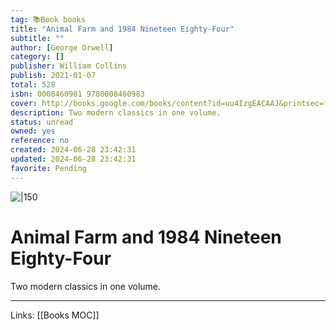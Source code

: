 ```yaml
---
tag: 📚Book books
title: "Animal Farm and 1984 Nineteen Eighty-Four"
subtitle: ""
author: [George Orwell]
category: []
publisher: William Collins
publish: 2021-01-07
total: 528
isbn: 0008460981 9780008460983
cover: http://books.google.com/books/content?id=uu4IzgEACAAJ&printsec=frontcover&img=1&zoom=1&source=gbs_api
description: Two modern classics in one volume.
status: unread
owned: yes
reference: no
created: 2024-06-28 23:42:31
updated: 2024-06-28 23:42:31
favorite: Pending
---
```


![|150](http://books.google.com/books/content?id=uu4IzgEACAAJ&printsec=frontcover&img=1&zoom=1&source=gbs_api)

# Animal Farm and 1984 Nineteen Eighty-Four
Two modern classics in one volume.

---
Links: [[Books MOC]]